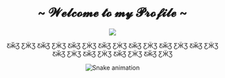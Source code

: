  
<div>
<h1 align="center">~  𝓦𝓮𝓵𝓬𝓸𝓶𝓮 𝓽𝓸 𝓶𝔂 𝓟𝓻𝓸𝓯𝓲𝓵𝓮  ~</h1>

<div align="center">
<img src="https://pa1.aminoapps.com/6703/e76bbb5adbe6e0527ee3606f0c427fd0a07eafef_hq.gif"/>
<p>Ƹ̴Ӂ̴Ʒ ƸӜƷ  Ƹ̴Ӂ̴Ʒ ƸӜƷ  Ƹ̴Ӂ̴Ʒ ƸӜƷ  Ƹ̴Ӂ̴Ʒ ƸӜƷ  Ƹ̴Ӂ̴Ʒ ƸӜƷ  Ƹ̴Ӂ̴Ʒ ƸӜƷ  Ƹ̴Ӂ̴Ʒ ƸӜƷ  Ƹ̴Ӂ̴Ʒ ƸӜƷ  Ƹ̴Ӂ̴Ʒ ƸӜƷ  Ƹ̴Ӂ̴Ʒ ƸӜƷ  Ƹ̴Ӂ̴Ʒ ƸӜƷ </p>
</div>

<div align="center">

  ![Snake animation](https://github.com/danielbped/danielbped/blob/output/github-contribution-grid-snake.svg)
  
</div>

  

